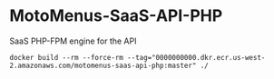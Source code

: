 # MotoMenus-SaaS-API-PHP
SaaS PHP-FPM engine for the API

```shell
docker build --rm --force-rm --tag="0000000000.dkr.ecr.us-west-2.amazonaws.com/motomenus-saas-api-php:master" ./
```
